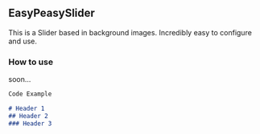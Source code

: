 ## EasyPeasySlider

This is a Slider based in background images. Incredibly easy to configure and use.

### How to use

soon...

```markdown
Code Example

# Header 1
## Header 2
### Header 3
